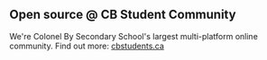 ## Open source @ CB Student Community

We're Colonel By Secondary School's largest multi-platform online community. Find out more: [cbstudents.ca](https://www.cbstudents.ca)
